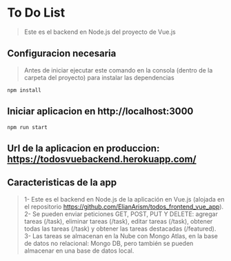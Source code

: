 # To Do List 
> Este es el backend en Node.js del proyecto de Vue.js

## Configuracion necesaria

>  Antes de iniciar ejecutar este comando en la consola (dentro de la carpeta del proyecto) para instalar las dependencias
```
npm install
```

##  Iniciar aplicacion en http://localhost:3000
```
npm run start
```

## Url de la aplicacion en produccion: https://todosvuebackend.herokuapp.com/

## Caracteristicas de la app 
> 1- Este es el backend en Node.js de la aplicación en Vue.js (alojada en el repositorio https://github.com/ElianArism/todos_frontend_vue_app).<br/>
> 2- Se pueden enviar peticiones GET, POST, PUT Y DELETE: agregar tareas (/task), eliminar tareas (/task), editar tareas (/task), obtener todas las tareas (/task) y obtener las tareas destacadas (/featured).<br/>
> 3- Las tareas se almacenan en la Nube con Mongo Atlas, en la base de datos no relacional: Mongo DB, pero también se pueden almacenar en una base de datos local. 
